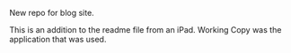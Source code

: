 New repo for blog site.

This is an addition to the readme file from an iPad. Working Copy was the application that was used.